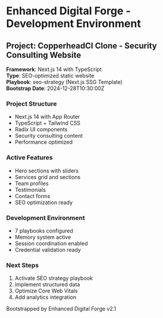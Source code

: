 # Enhanced Digital Forge - Development Environment

## Project: CopperheadCI Clone - Security Consulting Website

**Framework**: Next.js 14 with TypeScript  
**Type**: SEO-optimized static website  
**Playbook**: seo-strategy (Next.js SSG Template)  
**Bootstrap Date**: 2024-12-28T10:30:00Z

### Project Structure
- Next.js 14 with App Router
- TypeScript + Tailwind CSS
- Radix UI components
- Security consulting content
- Performance optimized

### Active Features
- Hero sections with sliders
- Services grid and sections
- Team profiles
- Testimonials
- Contact forms
- SEO optimization ready

### Development Environment
- 7 playbooks configured
- Memory system active
- Session coordination enabled
- Credential validation ready

### Next Steps
1. Activate SEO strategy playbook
2. Implement structured data
3. Optimize Core Web Vitals
4. Add analytics integration

Bootstrapped by Enhanced Digital Forge v2.1